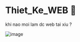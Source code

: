 # Thiet_Ke_WEB 🥸
khi nao moi lam dc web tai xiu ?

![image](https://github.com/num153/Thiet_Ke_WEB/assets/157980092/16e3a7e7-cde1-4386-8bf8-5701aaed0c40)
